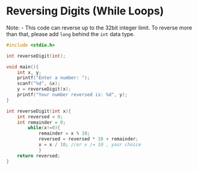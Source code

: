 # Reversing Digits (While Loops)
Note: 
	- This code can reverse up to the 32bit integer limit. To reverse more than that, please add `long` behind the `int` data type.


```c
#include <stdio.h>

int reverseDigit(int);

void main(){
	int x, y;
	printf("Enter a number: ");
	scanf("%d", &x);
	y = reverseDigit(x);
	printf("Your number reversed is: %d", y);
}

int reverseDigit(int x){
	int reversed = 0;
	int remainder = 0;
		while(x!=0){
			remainder = x % 10;
			reversed = reversed * 10 + remainder;
			x = x / 10; //or x /= 10 , your choice
			}
	return reversed;
}
```
